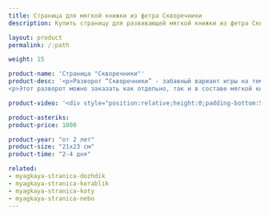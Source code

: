 ```yaml
---
title: Страница для мягкой книжки из фетра Скворечники
description: Купить страницу для развивающей мягкой книжки из фетра Скворечники в магазине KiddyTrick

layout: product
permalink: /:path

weight: 15

product-name: 'Страница "Скворечники"'
product-desc: '<p>Разворот “Скворечники” - забавный вариант игры на тему соответствия размеров. В каком домике сможет жить большая длинная птица, а в каком крошка киви? Малышу предстоит расселить пернатых по скворечникам и решить, кто из птичек разделит домик с товарищем, ведь мест для жилья всего пять, а желающих заселиться целых семь. Все скворечники закрываются на кнопку. Птички фиксируются в домиках на магнитах. В кустах спрятался добрый котик.</p>
<p>Этот разворот можно заказать как отдельно, так и в составе мягкой книжки.</p>'

product-video: '<div style="position:relative;height:0;padding-bottom:56.25%"><iframe src="https://www.youtube.com/embed/ffBzSQcpL1Q?ecver=2" width="640" height="360" frameborder="0" style="position:absolute;width:100%;height:100%;left:0" allowfullscreen></iframe></div>'

product-asteriks:
product-price: 1800

product-year: "от 2 лет"
product-size: "21х23 см"
product-time: "2-4 дня"

related:
- myagkaya-stranica-dozhdik
- myagkaya-stranica-korablik
- myagkaya-stranica-koty
- myagkaya-stranica-nebo
---
```

	